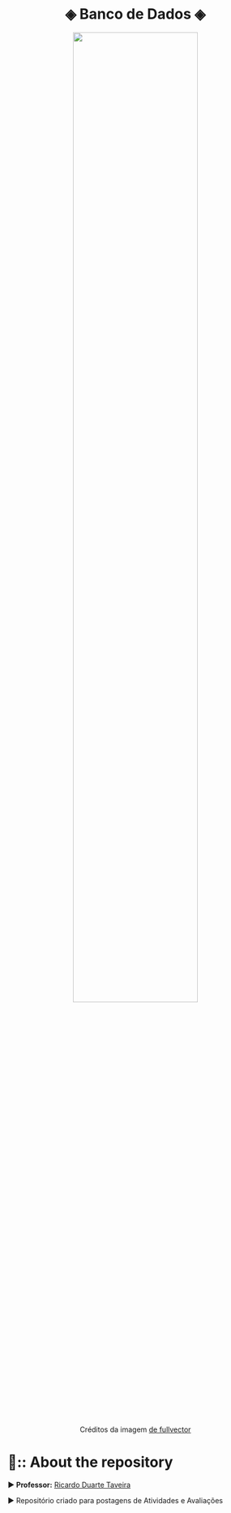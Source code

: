 
<div align="center">
    <h1> ◈ Banco de Dados ◈</h1>
</div>

<div align="center">
<img width="70%" src="https://github.com/Cam1ss/bd-info-p4/assets/125037138/eec5fff5-fa23-438a-bbef-9d27fdb0f0e8">
    
<a> Créditos da imagem <a href="https://br.freepik.com/vetores-gratis/sala-de-servidores-icone-de-armazenamento-em-nuvem-datacenter-e-banco-de-dados-conceito-processo-de-troca-de-dados_3628676.htm?epik=dj0yJnU9ZlljeXhTRVl2Ni1yREJ2cGR0U25GOEF3RzI2blUtRFUmcD0wJm49VUlkVlFWWGN5Z0FBdWlud1BrNjNidyZ0PUFBQUFBR1RPcjdr#page=3&query=Seguran%C3%A7a+da+informa%C3%A7%C3%A3o&position=10">de fullvector</a>
</div>

<div>
    <h1>📍:: About the repository</h1>
</div>

<strong>▶ Professor:</strong>  <a href="https://github.com/ricdtaveira" target="_self" rel="external">Ricardo Duarte Taveira</a> 

<a> ▶ Repositório criado para postagens de Atividades e Avaliações </a>
